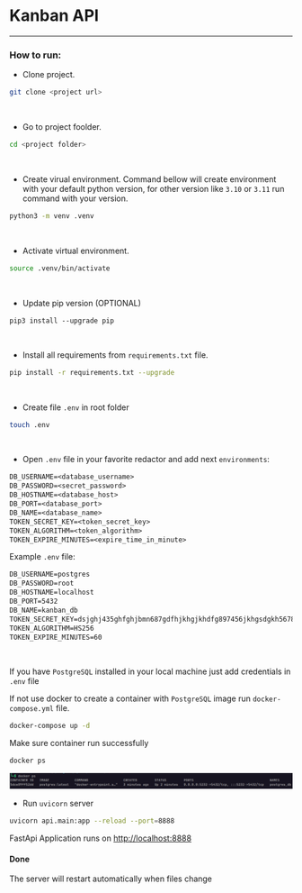 # Kanban API
* * *

### How to run:

- Clone project.
```bash
git clone <project url>
```

  &nbsp;
 
- Go to project foolder.
```bash
cd <project folder>
```


 &nbsp;
 
 - Create virual environment. Command bellow will create environment with your default python version, for other version like `3.10` or `3.11` run command with your version.
 ```bash
 python3 -m venv .venv
 ```
 

 &nbsp;
 
 - Activate virtual environment.
 ```bash
 source .venv/bin/activate
 ```
 
 &nbsp;
 
 - Update pip version (OPTIONAL)
 ```
 pip3 install --upgrade pip
```

&nbsp;

- Install all requirements from `requirements.txt` file.
```bash
pip install -r requirements.txt --upgrade
```

&nbsp;

- Create file `.env` in root folder
```bash
touch .env
```

&nbsp;

- Open `.env` file in your favorite redactor and add next `environments`:

```env
DB_USERNAME=<database_username>
DB_PASSWORD=<secret_password>
DB_HOSTNAME=<database_host>
DB_PORT=<database_port>
DB_NAME=<database_name>
TOKEN_SECRET_KEY=<token_secret_key>
TOKEN_ALGORITHM=<token_algorithm>
TOKEN_EXPIRE_MINUTES=<expire_time_in_minute>
```

Example `.env` file:
```env
DB_USERNAME=postgres
DB_PASSWORD=root
DB_HOSTNAME=localhost
DB_PORT=5432
DB_NAME=kanban_db
TOKEN_SECRET_KEY=dsjghj435ghfghjbmn687gdfhjkhgjkhdfg897456jkhgsdgkh567897dfgh
TOKEN_ALGORITHM=HS256
TOKEN_EXPIRE_MINUTES=60
```

&nbsp;

If you have `PostgreSQL` installed in your local machine just add credentials in `.env` file

If not use docker to create a container with `PostgreSQL` image  run `docker-compose.yml` file.
```bash
docker-compose up -d
```

Make sure container run successfully
```bash
docker ps
```
![docker_postgres_container_run](docs/images/docker_postgres_container_success.png)

- Run `uvicorn` server
```bash
uvicorn api.main:app --reload --port=8888
```

FastApi Application runs on [http://localhost:8888](http://localhost:8888)

#### Done
The server will restart automatically when files change

